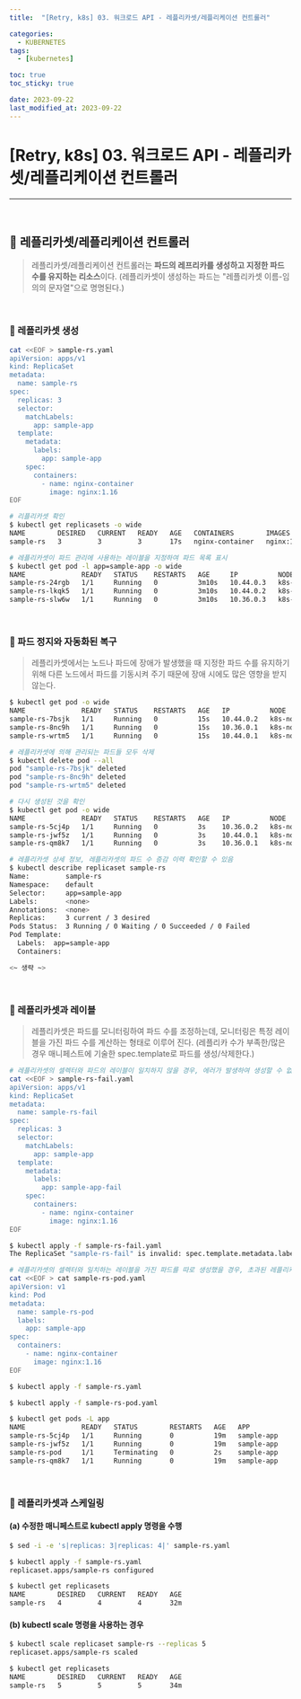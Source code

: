 ```yaml
---
title:  "[Retry, k8s] 03. 워크로드 API - 레플리카셋/레플리케이션 컨트롤러" 

categories:
  - KUBERNETES
tags:
  - [kubernetes]

toc: true
toc_sticky: true

date: 2023-09-22
last_modified_at: 2023-09-22
---
```

# [Retry, k8s] 03. 워크로드 API - 레플리카셋/레플리케이션 컨트롤러
---

<style>
table {
    font-size: 12pt;
}
table th:first-of-type {
    width: 5%;
}
table th:nth-of-type(2) {
    width: 15%;
}
table th:nth-of-type(3) {
    width: 50%;
}
table th:nth-of-type(4) {
    width: 30%;
}
</style>

<br>

## 🔔 레플리카셋/레플리케이션 컨트롤러

> 레플리카셋/레플리케이션 컨트롤러는 **파드의 레프리카를 생성하고 지정한 파드 수를 유지하는 리소스**이다. (레플리카셋이 생성하는 파드는 "레플리카셋 이름-임의의 문자열"으로 명명된다.)

<br>

### 📜 레플리카셋 생성

```bash
cat <<EOF > sample-rs.yaml
apiVersion: apps/v1
kind: ReplicaSet
metadata:
  name: sample-rs
spec:
  replicas: 3
  selector:
    matchLabels:
      app: sample-app
  template:
    metadata:
      labels:
        app: sample-app
    spec:
      containers:
        - name: nginx-container
          image: nginx:1.16
EOF
```

```bash
# 리플리카셋 확인
$ kubectl get replicasets -o wide
NAME        DESIRED   CURRENT   READY   AGE   CONTAINERS        IMAGES       SELECTOR
sample-rs   3         3         3       17s   nginx-container   nginx:1.16   app=sample-app

# 레플리카셋이 파드 관리에 사용하는 레이블을 지정하여 파드 목록 표시
$ kubectl get pod -l app=sample-app -o wide
NAME              READY   STATUS    RESTARTS   AGE     IP          NODE         NOMINATED NODE   READINESS GATES
sample-rs-24rgb   1/1     Running   0          3m10s   10.44.0.3   k8s-node01   <none>           <none>
sample-rs-lkqk5   1/1     Running   0          3m10s   10.44.0.2   k8s-node01   <none>           <none>
sample-rs-slw6w   1/1     Running   0          3m10s   10.36.0.3   k8s-node02   <none>           <none>
```

<br>

### 📜 파드 정지와 자동화된 복구

> 레플리카셋에서는 노드나 파드에 장애가 발생했을 때 지정한 파드 수를 유지하기 위해 다른 노드에서 파드를 기동시켜 주기 때문에 장애 시에도 많은 영향을 받지 않는다.

```bash
$ kubectl get pod -o wide
NAME              READY   STATUS    RESTARTS   AGE   IP          NODE         NOMINATED NODE   READINESS GATES
sample-rs-7bsjk   1/1     Running   0          15s   10.44.0.2   k8s-node01   <none>           <none>
sample-rs-8nc9h   1/1     Running   0          15s   10.36.0.1   k8s-node02   <none>           <none>
sample-rs-wrtm5   1/1     Running   0          15s   10.44.0.1   k8s-node01   <none>           <none>

# 레플리카셋에 의해 관리되는 파드들 모두 삭제
$ kubectl delete pod --all
pod "sample-rs-7bsjk" deleted
pod "sample-rs-8nc9h" deleted
pod "sample-rs-wrtm5" deleted

# 다시 생성된 것을 확인
$ kubectl get pod -o wide
NAME              READY   STATUS    RESTARTS   AGE   IP          NODE         NOMINATED NODE   READINESS GATES
sample-rs-5cj4p   1/1     Running   0          3s    10.36.0.2   k8s-node02   <none>           <none>
sample-rs-jwf5z   1/1     Running   0          3s    10.44.0.1   k8s-node01   <none>           <none>
sample-rs-qm8k7   1/1     Running   0          3s    10.36.0.1   k8s-node02   <none>           <none>

# 레플리카셋 상세 정보, 레플리카셋의 파드 수 증감 이력 확인할 수 있음
$ kubectl describe replicaset sample-rs
Name:         sample-rs
Namespace:    default
Selector:     app=sample-app
Labels:       <none>
Annotations:  <none>
Replicas:     3 current / 3 desired
Pods Status:  3 Running / 0 Waiting / 0 Succeeded / 0 Failed
Pod Template:
  Labels:  app=sample-app
  Containers:

<~ 생략 ~>
```

<br>

### 📜 레플리카셋과 레이블

> 레플리카셋은 파드를 모니터링하여 파드 수를 조정하는데, 모니터링은 특정 레이블을 가진 파드 수를 계산하는 형태로 이루어 진다. (레플리카 수가 부족한/많은 경우 매니페스트에 기술한 spec.template로 파드를 생성/삭제한다.)

```bash
# 레플리카셋의 셀렉터와 파드의 레이블이 일치하지 않을 경우, 에러가 발생하여 생성할 수 없게됨
cat <<EOF > sample-rs-fail.yaml
apiVersion: apps/v1
kind: ReplicaSet
metadata:
  name: sample-rs-fail
spec:
  replicas: 3
  selector:
    matchLabels:
      app: sample-app
  template:
    metadata:
      labels:
        app: sample-app-fail
    spec:
      containers:
        - name: nginx-container
          image: nginx:1.16
EOF

$ kubectl apply -f sample-rs-fail.yaml
The ReplicaSet "sample-rs-fail" is invalid: spec.template.metadata.labels: Invalid value: map[string]string{"app":"sample-app-fail"}: `selector` does not match template `labels`
```

```bash
# 레플리카셋의 셀렉터와 일치하는 레이블을 가진 파드를 따로 생성했을 경우, 초과된 레플리카 수를 감지하여 삭제한다.
cat <<EOF > cat sample-rs-pod.yaml
apiVersion: v1
kind: Pod
metadata:
  name: sample-rs-pod
  labels:
    app: sample-app
spec:
  containers:
    - name: nginx-container
      image: nginx:1.16
EOF

$ kubectl apply -f sample-rs.yaml

$ kubectl apply -f sample-rs-pod.yaml

$ kubectl get pods -L app
NAME              READY   STATUS        RESTARTS   AGE   APP
sample-rs-5cj4p   1/1     Running       0          19m   sample-app
sample-rs-jwf5z   1/1     Running       0          19m   sample-app
sample-rs-pod     1/1     Terminating   0          2s    sample-app
sample-rs-qm8k7   1/1     Running       0          19m   sample-app
```

<br>

### 📜 레플리카셋과 스케일링

#### (a) 수정한 매니페스트로 kubectl apply 명령을 수행

```bash
$ sed -i -e 's|replicas: 3|replicas: 4|' sample-rs.yaml

$ kubectl apply -f sample-rs.yaml
replicaset.apps/sample-rs configured

$ kubectl get replicasets
NAME        DESIRED   CURRENT   READY   AGE
sample-rs   4         4         4       32m
```

#### (b) kubectl scale 명령을 사용하는 경우

```bash
$ kubectl scale replicaset sample-rs --replicas 5
replicaset.apps/sample-rs scaled

$ kubectl get replicasets
NAME        DESIRED   CURRENT   READY   AGE
sample-rs   5         5         5       34m
```

<br>